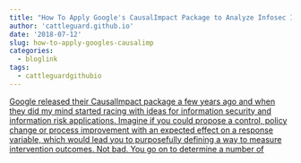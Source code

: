 ```yaml
---
title: "How To Apply Google's CausalImpact Package to Analyze Infosec Intervention"
author: 'cattleguard.github.io'
date: '2018-07-12'
slug: how-to-apply-googles-causalimp
categories:
  - bloglink
tags:
  - cattleguardgithubio
---
```


[Google released their CausalImpact package a few years ago and when they did my mind started racing with ideas for information security and information risk applications. Imagine if you could propose a control, policy change or process improvement with an expected effect on a response variable, which would lead you to purposefully defining a way to measure intervention outcomes. Not bad. You go on to determine a number of<i class="fas fa-external-link-alt"></i>](https://cattleguard.github.io/2018/07/12/counter-factual-infosec/)

